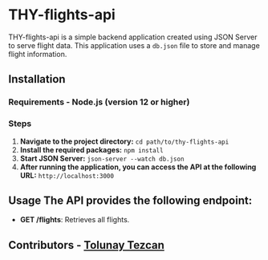 # THY-flights-api

THY-flights-api is a simple backend application created using JSON Server to serve flight data. This application uses a `db.json` file to store and manage flight information.

## Installation

### Requirements - Node.js (version 12 or higher)

### Steps

1. **Navigate to the project directory:** `cd path/to/thy-flights-api `
2. **Install the required packages:** `npm install `
3. **Start JSON Server:** `json-server --watch db.json `
4. **After running the application, you can access the API at the following URL:** `http://localhost:3000`

## Usage The API provides the following endpoint:

- **GET /flights**: Retrieves all flights.

## Contributors - [Tolunay Tezcan](https://github.com/tolunaytezcan)
